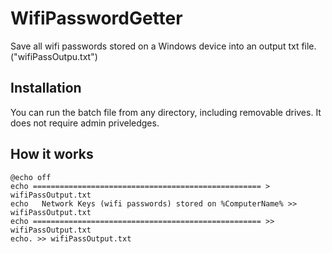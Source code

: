 # WifiPasswordGetter
Save all wifi passwords stored on a Windows device into an output txt file. ("wifiPassOutpu.txt")

## Installation
You can run the batch file from any directory, including removable drives. It does not require admin priveledges.

## How it works
```batch
@echo off
echo =================================================== > wifiPassOutput.txt
echo   Network Keys (wifi passwords) stored on %ComputerName% >> wifiPassOutput.txt
echo =================================================== >> wifiPassOutput.txt
echo. >> wifiPassOutput.txt
```